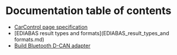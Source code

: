 # Documentation table of contents
* [CarControl page specification](CarControl-page-specification)
* [EDIABAS result types and formats](EDIABAS_result_types_and formats.md)
* [Build Bluetooth D-CAN adapter](Build_Bluetooth_D-CAN_adapter.md)
